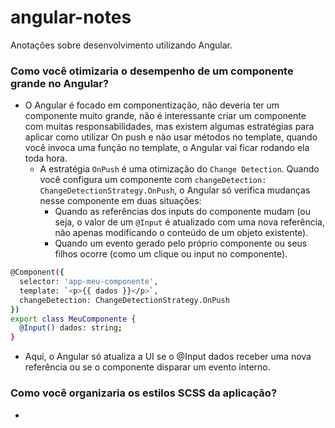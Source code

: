 # angular-notes

Anotações sobre desenvolvimento utilizando Angular.

### Como você otimizaria o desempenho de um componente grande no Angular?

- O Angular é focado em componentização, não deveria ter um componente muito grande, não é interessante criar um componente com muitas responsabilidades, mas existem algumas estratégias para aplicar como utilizar On push e não usar métodos no template, quando você invoca uma função no template, o Angular vai ficar rodando ela toda hora.
   - A estratégia ```OnPush``` é uma otimização do ```Change Detection```. Quando você configura um componente com ```changeDetection: ChangeDetectionStrategy.OnPush```, o Angular só verifica mudanças nesse componente em duas        situações:
      - Quando as referências dos inputs do componente mudam (ou seja, o valor de um ```@Input``` é atualizado com uma nova referência, não apenas modificando o conteúdo de um objeto existente).
      - Quando um evento gerado pelo próprio componente ou seus filhos ocorre (como um clique ou input no componente).

``` bash
@Component({
  selector: 'app-meu-componente',
  template: `<p>{{ dados }}</p>`,
  changeDetection: ChangeDetectionStrategy.OnPush
})
export class MeuComponente {
  @Input() dados: string;
}
```
- Aqui, o Angular só atualiza a UI se o @Input dados receber uma nova referência ou se o componente disparar um evento interno.

### Como você organizaria os estilos SCSS da aplicação?

- 
